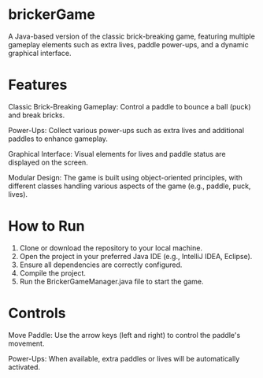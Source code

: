 # brickerGame
A Java-based version of the classic brick-breaking game, featuring multiple gameplay elements such as extra lives, paddle power-ups, and a dynamic graphical interface.

# Features
  Classic Brick-Breaking Gameplay: Control a paddle to bounce a ball (puck) and break bricks.
  
  Power-Ups: Collect various power-ups such as extra lives and additional paddles to enhance gameplay.
  
  Graphical Interface: Visual elements for lives and paddle status are displayed on the screen.
  
  Modular Design: The game is built using object-oriented principles, with different classes handling various aspects of the game (e.g., paddle, puck, lives).
  
# How to Run
1. Clone or download the repository to your local machine.
2. Open the project in your preferred Java IDE (e.g., IntelliJ IDEA, Eclipse).
3. Ensure all dependencies are correctly configured.
4. Compile the project.
5. Run the BrickerGameManager.java file to start the game.
   
# Controls
Move Paddle: Use the arrow keys (left and right) to control the paddle's movement.

Power-Ups: When available, extra paddles or lives will be automatically activated.
